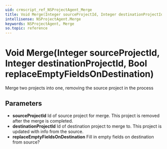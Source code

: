 ```yaml
---
uid: crmscript_ref_NSProjectAgent_Merge
title: Void Merge(Integer sourceProjectId, Integer destinationProjectId, Bool replaceEmptyFieldsOnDestination)
intellisense: NSProjectAgent.Merge
keywords: NSProjectAgent, Merge
so.topic: reference
---
```


# Void Merge(Integer sourceProjectId, Integer destinationProjectId, Bool replaceEmptyFieldsOnDestination)

Merge two projects into one, removing the source project in the process

## Parameters

* **sourceProjectId** Id of source project for merge. This project is removed after the merge is completed.
* **destinationProjectId** Id of destination project to merge to. This project is updated with info from the source.
* **replaceEmptyFieldsOnDestination** Fill in empty fields on destination from source?
